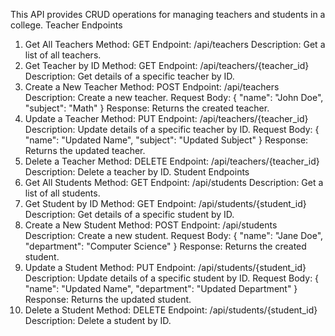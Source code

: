 This API provides CRUD operations for managing teachers and students in a college.
Teacher Endpoints
1. Get All Teachers
Method: GET
Endpoint: /api/teachers
Description: Get a list of all teachers.
2. Get Teacher by ID
Method: GET
Endpoint: /api/teachers/{teacher_id}
Description: Get details of a specific teacher by ID.
3. Create a New Teacher
Method: POST
Endpoint: /api/teachers
Description: Create a new teacher.
Request Body:
{
  "name": "John Doe",
  "subject": "Math"
}
Response: Returns the created teacher.
4. Update a Teacher
Method: PUT
Endpoint: /api/teachers/{teacher_id}
Description: Update details of a specific teacher by ID.
Request Body:
{
  "name": "Updated Name",
  "subject": "Updated Subject"
}
Response: Returns the updated teacher.
5. Delete a Teacher
Method: DELETE
Endpoint: /api/teachers/{teacher_id}
Description: Delete a teacher by ID.
Student Endpoints
1. Get All Students
Method: GET
Endpoint: /api/students
Description: Get a list of all students.
2. Get Student by ID
Method: GET
Endpoint: /api/students/{student_id}
Description: Get details of a specific student by ID.
3. Create a New Student
Method: POST
Endpoint: /api/students
Description: Create a new student.
Request Body:
{
  "name": "Jane Doe",
  "department": "Computer Science"
}
Response: Returns the created student.
4. Update a Student
Method: PUT
Endpoint: /api/students/{student_id}
Description: Update details of a specific student by ID.
Request Body:
{
  "name": "Updated Name",
  "department": "Updated Department"
}
Response: Returns the updated student.
5. Delete a Student
Method: DELETE
Endpoint: /api/students/{student_id}
Description: Delete a student by ID.
